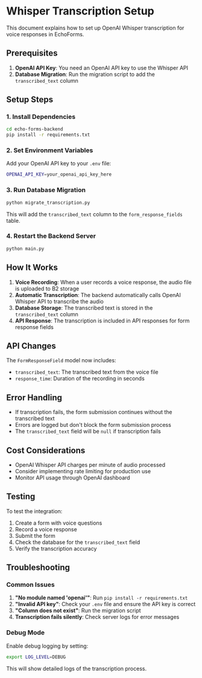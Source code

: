 # Whisper Transcription Setup

This document explains how to set up OpenAI Whisper transcription for voice responses in EchoForms.

## Prerequisites

1. **OpenAI API Key**: You need an OpenAI API key to use the Whisper API
2. **Database Migration**: Run the migration script to add the `transcribed_text` column

## Setup Steps

### 1. Install Dependencies

```bash
cd echo-forms-backend
pip install -r requirements.txt
```

### 2. Set Environment Variables

Add your OpenAI API key to your `.env` file:

```bash
OPENAI_API_KEY=your_openai_api_key_here
```

### 3. Run Database Migration

```bash
python migrate_transcription.py
```

This will add the `transcribed_text` column to the `form_response_fields` table.

### 4. Restart the Backend Server

```bash
python main.py
```

## How It Works

1. **Voice Recording**: When a user records a voice response, the audio file is uploaded to B2 storage
2. **Automatic Transcription**: The backend automatically calls OpenAI Whisper API to transcribe the audio
3. **Database Storage**: The transcribed text is stored in the `transcribed_text` column
4. **API Response**: The transcription is included in API responses for form response fields

## API Changes

The `FormResponseField` model now includes:
- `transcribed_text`: The transcribed text from the voice file
- `response_time`: Duration of the recording in seconds

## Error Handling

- If transcription fails, the form submission continues without the transcribed text
- Errors are logged but don't block the form submission process
- The `transcribed_text` field will be `null` if transcription fails

## Cost Considerations

- OpenAI Whisper API charges per minute of audio processed
- Consider implementing rate limiting for production use
- Monitor API usage through OpenAI dashboard

## Testing

To test the integration:

1. Create a form with voice questions
2. Record a voice response
3. Submit the form
4. Check the database for the `transcribed_text` field
5. Verify the transcription accuracy

## Troubleshooting

### Common Issues

1. **"No module named 'openai'"**: Run `pip install -r requirements.txt`
2. **"Invalid API key"**: Check your `.env` file and ensure the API key is correct
3. **"Column does not exist"**: Run the migration script
4. **Transcription fails silently**: Check server logs for error messages

### Debug Mode

Enable debug logging by setting:
```bash
export LOG_LEVEL=DEBUG
```

This will show detailed logs of the transcription process.
